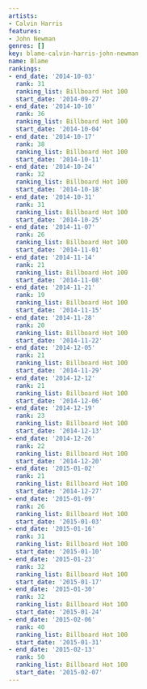 ```yaml
---
artists:
- Calvin Harris
features:
- John Newman
genres: []
key: blame-calvin-harris-john-newman
name: Blame
rankings:
- end_date: '2014-10-03'
  rank: 31
  ranking_list: Billboard Hot 100
  start_date: '2014-09-27'
- end_date: '2014-10-10'
  rank: 36
  ranking_list: Billboard Hot 100
  start_date: '2014-10-04'
- end_date: '2014-10-17'
  rank: 38
  ranking_list: Billboard Hot 100
  start_date: '2014-10-11'
- end_date: '2014-10-24'
  rank: 32
  ranking_list: Billboard Hot 100
  start_date: '2014-10-18'
- end_date: '2014-10-31'
  rank: 31
  ranking_list: Billboard Hot 100
  start_date: '2014-10-25'
- end_date: '2014-11-07'
  rank: 26
  ranking_list: Billboard Hot 100
  start_date: '2014-11-01'
- end_date: '2014-11-14'
  rank: 21
  ranking_list: Billboard Hot 100
  start_date: '2014-11-08'
- end_date: '2014-11-21'
  rank: 19
  ranking_list: Billboard Hot 100
  start_date: '2014-11-15'
- end_date: '2014-11-28'
  rank: 20
  ranking_list: Billboard Hot 100
  start_date: '2014-11-22'
- end_date: '2014-12-05'
  rank: 21
  ranking_list: Billboard Hot 100
  start_date: '2014-11-29'
- end_date: '2014-12-12'
  rank: 21
  ranking_list: Billboard Hot 100
  start_date: '2014-12-06'
- end_date: '2014-12-19'
  rank: 23
  ranking_list: Billboard Hot 100
  start_date: '2014-12-13'
- end_date: '2014-12-26'
  rank: 22
  ranking_list: Billboard Hot 100
  start_date: '2014-12-20'
- end_date: '2015-01-02'
  rank: 21
  ranking_list: Billboard Hot 100
  start_date: '2014-12-27'
- end_date: '2015-01-09'
  rank: 26
  ranking_list: Billboard Hot 100
  start_date: '2015-01-03'
- end_date: '2015-01-16'
  rank: 31
  ranking_list: Billboard Hot 100
  start_date: '2015-01-10'
- end_date: '2015-01-23'
  rank: 32
  ranking_list: Billboard Hot 100
  start_date: '2015-01-17'
- end_date: '2015-01-30'
  rank: 32
  ranking_list: Billboard Hot 100
  start_date: '2015-01-24'
- end_date: '2015-02-06'
  rank: 40
  ranking_list: Billboard Hot 100
  start_date: '2015-01-31'
- end_date: '2015-02-13'
  rank: 50
  ranking_list: Billboard Hot 100
  start_date: '2015-02-07'
---
```


